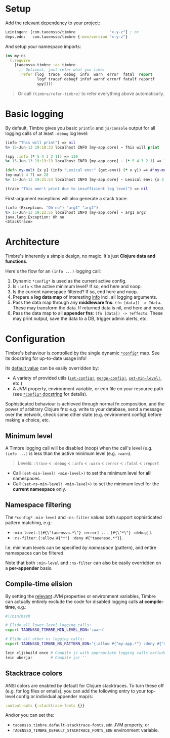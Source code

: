 # Setup

Add the [relevant dependency](../#latest-releases) to your project:

```clojure
Leiningen: [com.taoensso/timbre               "x-y-z"] ; or
deps.edn:   com.taoensso/timbre {:mvn/version "x-y-z"}
```

And setup your namespace imports:

```clojure
(ns my-ns
  (:require
    [taoensso.timbre :as timbre
      ;; Optional, just refer what you like:
      :refer [log  trace  debug  info  warn  error  fatal  report
              logf tracef debugf infof warnf errorf fatalf reportf
              spy]]))
```

> Or call `(timbre/refer-timbre)` to refer everything above automatically.

# Basic logging

By default, Timbre gives you basic `println` and `js/console` output for all logging calls of at least `:debug` log level:

```clojure
(info "This will print") => nil
%> 15-Jun-13 19:18:33 localhost INFO [my-app.core] - This will print

(spy :info (* 5 4 3 2 1)) => 120
%> 15-Jun-13 19:19:13 localhost INFO [my-app.core] - (* 5 4 3 2 1) => 120

(defn my-mult [x y] (info "Lexical env:" (get-env)) (* x y)) => #'my-mult
(my-mult 4 7) => 28
%> 15-Jun-13 19:21:53 localhost INFO [my-app.core] - Lexical env: {x 4, y 7}

(trace "This won't print due to insufficient log level") => nil
```

First-argument exceptions will also generate a stack trace:

```clojure
(info (Exception. "Oh no") "arg1" "arg2")
%> 15-Jun-13 19:22:55 localhost INFO [my-app.core] - arg1 arg2
java.lang.Exception: Oh no
<Stacktrace>
```

# Architecture

Timbre's inherently a simple design, no magic. It's just **Clojure data and functions**.

Here's the flow for an `(info ...)` logging call:

1. Dynamic `*config*` is used as the current active config.
2. Is `:info` < the active minimum level? If so, end here and noop.
3. Is the current namespace filtered? If so, end here and noop.
4. Prepare a **log data map** of interesting [info](https://taoensso.github.io/timbre/taoensso.timbre.html#var-*config*) incl. all logging arguments.
5. Pass the data map through any **middleware fns**: `(fn [data]) -> ?data`. These may transform the data. If returned data is nil, end here and noop.
6. Pass the data map to all **appender fns**: `(fn [data]) -> ?effects`. These may print output, save the data to a DB, trigger admin alerts, etc.

# Configuration

Timbre's behaviour is controlled by the single dynamic [`*config*`](https://taoensso.github.io/timbre/taoensso.timbre.html#var-*config*) map. See its docstring for up-to-date usage info!

Its [default value](https://taoensso.github.io/timbre/taoensso.timbre.html#var-default-config) can be easily overridden by:

- A variety of provided utils ([`set-config!`](https://taoensso.github.io/timbre/taoensso.timbre.html#var-set-config.21), [`merge-config!`](https://taoensso.github.io/timbre/taoensso.timbre.html#var-merge-config.21), [`set-min-level!`](https://taoensso.github.io/timbre/taoensso.timbre.html#var-set-min-level.21), etc.)
- A JVM property, environment variable, or edn file on your resource path (see [`*config*` docstring](https://taoensso.github.io/timbre/taoensso.timbre.html#var-*config*) for details).

Sophisticated behaviour is achieved through normal fn composition, and the power of arbitrary Clojure fns: e.g. write to your database, send a message over the network, check some other state (e.g. environment config) before making a choice, etc.

## Minimum  level

A Timbre logging call will be disabled (noop) when the call's level (e.g. `(info ...)` is less than the active minimum level (e.g. `:warn`).

> Levels: `:trace` < `:debug` < `:info` < `:warn` < `:error` < `:fatal` < `:report`

- Call `(set-min-level! <min-level>)` to set the minimum level for **all** namespaces.
- Call `(set-ns-min-level! <min-level>)` to set the minimum level for the **current namespace** only.

## Namespace filtering

The `*config*` `:min-level` and `:ns-filter` values both support sophisticated pattern matching, e.g.:

- `:min-level`: `[[#{\"taoensso.*\"} :error] ... [#{\"*\"} :debug]]`.
- `:ns-filter`: `{:allow #{"*"} :deny #{"taoensso.*"}}`.

I.e. minimum levels can be specified _by namespace_ (pattern), and entire namespaces can be filtered.

Note that both `:min-level` and `:ns-filter` can also be easily overridden on a **per-appender** basis.

## Compile-time elision

By setting the [relevant](https://taoensso.github.io/timbre/taoensso.timbre.html#var-*config*) JVM properties or environment variables, Timbre can actually entirely exclude the code for disabled logging calls **at compile-time**, e.g.:

```bash
#!/bin/bash

# Elide all lower-level logging calls:
export TAOENSSO_TIMBRE_MIN_LEVEL_EDN=':warn'

# Elide all other ns logging calls:
export TAOENSSO_TIMBRE_NS_PATTERN_EDN='{:allow #{"my-app.*"} :deny #{"my-app.foo" "my-app.bar.*"}}'

lein cljsbuild once # Compile js with appropriate logging calls excluded
lein uberjar        # Compile jar ''
```

## Stacktrace colors

ANSI colors are enabled by default for Clojure stacktraces. To turn these off (e.g. for log files or emails), you can add the following entry to your top-level config or individual appender map/s:

```clojure
:output-opts {:stacktrace-fonts {}}
```

And/or you can set the:

- `taoensso.timbre.default-stacktrace-fonts.edn` JVM property, or
- `TAOENSSO_TIMBRE_DEFAULT_STACKTRACE_FONTS_EDN` environment variable.